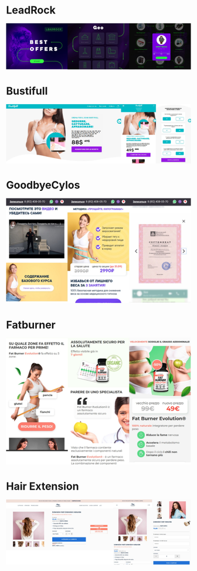 # LeadRock

<img src="./examples/leadrock.jpg">

# Bustifull

<img src="./examples/bustifull.jpg">

# GoodbyeCylos

<img src="./examples/goodbyecylos.jpg">

# Fatburner

<img src="./examples/fatburner.jpg">

# Hair Extension

<img src="./examples/hair-extension.jpg">